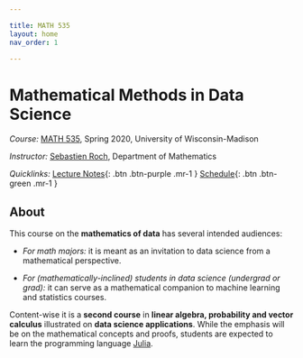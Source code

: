 ```yaml
---

title: MATH 535
layout: home
nav_order: 1

---
```


# Mathematical Methods in Data Science

*Course:* [MATH 535](https://www.math.wisc.edu/node/787), Spring 2020, University of Wisconsin-Madison

*Instructor:* [Sebastien Roch](http://www.math.wisc.edu/~roch/), Department of Mathematics

*Quicklinks:* 
<span class="fs-2">
[Lecture Notes](./notes.html){: .btn .btn-purple .mr-1 }
</span> 
<span class="fs-2">
[Schedule](./schedule.html){: .btn .btn-green .mr-1 } 
</span> 

## About

This course on the **mathematics of data** has several intended audiences:

- *For math majors:* it is meant as an invitation to data science from a mathematical perspective.

- *For (mathematically-inclined) students in data science (undergrad or grad):* it can serve as a mathematical companion to machine learning and statistics courses.

Content-wise it is a **second course** in **linear algebra, probability and vector calculus** illustrated on **data science applications**. 
While the emphasis will be on the mathematical concepts and proofs, students are expected to learn the programming language [Julia](https://julialang.org/).

